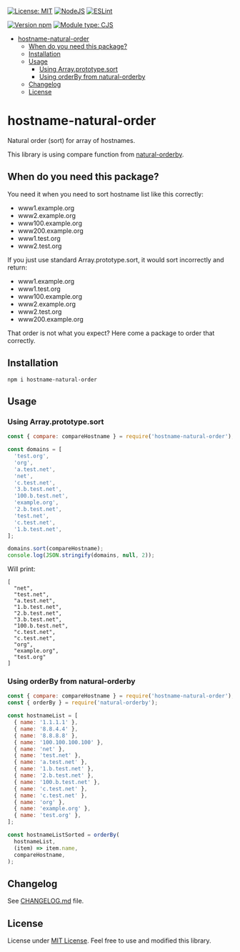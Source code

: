 [![License: MIT](https://img.shields.io/badge/License-MIT-yellow.svg?style=for-the-badge)](https://opensource.org/licenses/MIT)
[![NodeJS](https://img.shields.io/badge/node.js-6DA55F?style=for-the-badge&logo=node.js&logoColor=white)](https://nodejs.org)
[![ESLint](https://img.shields.io/badge/ESLint-4B3263?style=for-the-badge&logo=eslint&logoColor=white)](https://eslint.org)

[![Version npm](https://img.shields.io/npm/v/hostname-natural-order.svg)](https://www.npmjs.com/package/hostname-natural-order)
[![Module type: CJS](https://img.shields.io/badge/module%20type-cjs-brightgreen)](https://github.com/voxpelli/badges-cjs-esm)

- [hostname-natural-order](#hostname-natural-order)
  - [When do you need this package?](#when-do-you-need-this-package)
  - [Installation](#installation)
  - [Usage](#usage)
    - [Using Array.prototype.sort](#using-arrayprototypesort)
    - [Using orderBy from natural-orderby](#using-orderby-from-natural-orderby)
  - [Changelog](#changelog)
  - [License](#license)

# hostname-natural-order
Natural order (sort) for array of hostnames.

This library is using compare function from [natural-orderby](https://github.com/yobacca/natural-orderby).

## When do you need this package?
You need it when you need to sort hostname list like this correctly:
- www1.example.org
- www2.example.org
- www100.example.org
- www200.example.org
- www1.test.org
- www2.test.org

If you just use standard Array.prototype.sort, it would sort incorrectly and return:
- www1.example.org
- www1.test.org
- www100.example.org
- www2.example.org
- www2.test.org
- www200.example.org

That order is not what you expect? Here come a package to order that correctly.

## Installation

```
npm i hostname-natural-order
```

## Usage

### Using Array.prototype.sort
```javascript
const { compare: compareHostname } = require('hostname-natural-order');

const domains = [
  'test.org',
  'org',
  'a.test.net',
  'net',
  'c.test.net',
  '3.b.test.net',
  '100.b.test.net',
  'example.org',
  '2.b.test.net',
  'test.net',
  'c.test.net',
  '1.b.test.net',
];

domains.sort(compareHostname);
console.log(JSON.stringify(domains, null, 2));
```

Will print:
```
[
  "net",
  "test.net",
  "a.test.net",
  "1.b.test.net",
  "2.b.test.net",
  "3.b.test.net",
  "100.b.test.net",
  "c.test.net",
  "c.test.net",
  "org",
  "example.org",
  "test.org"
]
```

### Using orderBy from natural-orderby

```javascript
const { compare: compareHostname } = require('hostname-natural-order');
const { orderBy } = require('natural-orderby');

const hostnameList = [
  { name: '1.1.1.1' },
  { name: '8.8.4.4' },
  { name: '8.8.8.8' },
  { name: '100.100.100.100' },
  { name: 'net' },
  { name: 'test.net' },
  { name: 'a.test.net' },
  { name: '1.b.test.net' },
  { name: '2.b.test.net' },
  { name: '100.b.test.net' },
  { name: 'c.test.net' },
  { name: 'c.test.net' },
  { name: 'org' },
  { name: 'example.org' },
  { name: 'test.org' },
];

const hostnameListSorted = orderBy(
  hostnameList,
  (item) => item.name,
  compareHostname,
);
```

## Changelog
See [CHANGELOG.md](./CHANGELOG.md) file.

## License
License under [MIT License](./LICENSE). Feel free to use and modified this library.
